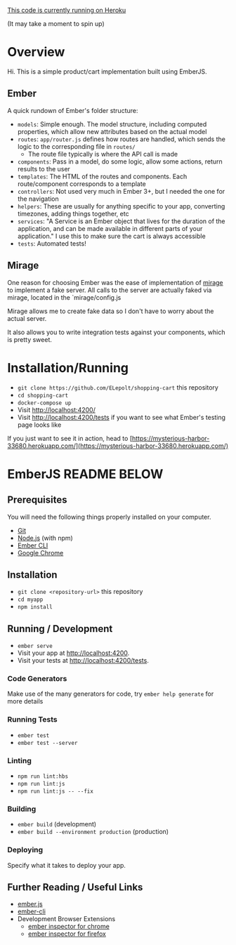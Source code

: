[This code is currently running on Heroku](https://mysterious-harbor-33680.herokuapp.com/)

(It may take a moment to spin up)

# Overview
Hi. This is a simple product/cart implementation built using EmberJS.

## Ember

A quick rundown of Ember's folder structure:

* `models`: Simple enough. The model structure, including computed properties, which allow new attributes based on the actual model
* `routes`: `app/router.js` defines how routes are handled, which sends the logic to the corresponding file in `routes/`
  * The route file typically is where the API call is made
* `components`: Pass in a model, do some logic, allow some actions, return results to the user
* `templates`: The HTML of the routes and components. Each route/component corresponds to a template
* `controllers`: Not used very much in Ember 3+, but I needed the one for the navigation
* `helpers`: These are usually for anything specific to your app, converting timezones, adding things together, etc
* `services`: "A Service is an Ember object that lives for the duration of the application, and can be made available in different parts of your application." I use this to make sure the cart is always accessible
* `tests`: Automated tests!

## Mirage

One reason for choosing Ember was the ease of implementation of [mirage](https://www.ember-cli-mirage.com/docs/getting-started/what-is-mirage) to implement a fake server. All calls to the server are actually faked via mirage, located in the `mirage/config.js

Mirage allows me to create fake data so I don't have to worry about the actual server.

It also allows you to write integration tests against your components, which is pretty sweet.

# Installation/Running

* `git clone https://github.com/ELepolt/shopping-cart` this repository
* `cd shopping-cart`
* `docker-compose up`
* Visit [http://localhost:4200/](http://localhost:4200/)
* Visit [http://localhost:4200/tests](http://localhost:4200/tests) if you want to see what Ember's testing page looks like

If you just want to see it in action, head to [https://mysterious-harbor-33680.herokuapp.com/](https://mysterious-harbor-33680.herokuapp.com/)


# EmberJS README BELOW

## Prerequisites

You will need the following things properly installed on your computer.

* [Git](https://git-scm.com/)
* [Node.js](https://nodejs.org/) (with npm)
* [Ember CLI](https://ember-cli.com/)
* [Google Chrome](https://google.com/chrome/)

## Installation

* `git clone <repository-url>` this repository
* `cd myapp`
* `npm install`

## Running / Development

* `ember serve`
* Visit your app at [http://localhost:4200](http://localhost:4200).
* Visit your tests at [http://localhost:4200/tests](http://localhost:4200/tests).

### Code Generators

Make use of the many generators for code, try `ember help generate` for more details

### Running Tests

* `ember test`
* `ember test --server`

### Linting

* `npm run lint:hbs`
* `npm run lint:js`
* `npm run lint:js -- --fix`

### Building

* `ember build` (development)
* `ember build --environment production` (production)

### Deploying

Specify what it takes to deploy your app.

## Further Reading / Useful Links

* [ember.js](https://emberjs.com/)
* [ember-cli](https://ember-cli.com/)
* Development Browser Extensions
  * [ember inspector for chrome](https://chrome.google.com/webstore/detail/ember-inspector/bmdblncegkenkacieihfhpjfppoconhi)
  * [ember inspector for firefox](https://addons.mozilla.org/en-US/firefox/addon/ember-inspector/)
